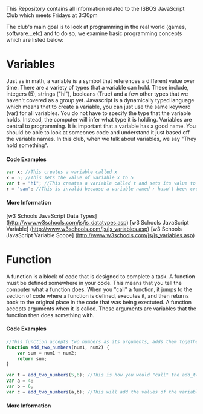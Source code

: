 This Repository contains all information related to the ISBOS JavaScript Club which meets Fridays at 3:30pm


The club's main goal is to look at programming in the real world (games, software...etc) and to do so, we examine basic programming concepts which are listed below:

# Variables
Just as in math, a variable is a symbol that references a different value over time. There are a variety of types that a variable can hold. These include, integers (5), strings ("hi"), booleans (True) and a few other types that we haven't covered as a group yet. Javascript is a dynamically typed language which means that to create a variable, you can just use the same keyword (var) for all variables. You do not have to specify the type that the variable holds. Instead, the computer will infer what type it is holding. 
Variables are central to programming. It is important that a variable has a good name. You should be able to look at someones code and understand it just based off the variable names. In this club, when we talk about variables, we say "They hold something". 


#### Code Examples

```javascript
var x; //This creates a variable called x
x = 5; //This sets the value of variable x to 5
var t = "hi"; //This creates a variable called t and sets its value to "hi"
r = "sam"; //This is invalid because a variable named r hasn't been created yet
```

#### More Information

[w3 Schools JavaScript Data Types] (http://www.w3schools.com/js/js_datatypes.asp)
[w3 Schools JavaScript Variable] (http://www.w3schools.com/js/js_variables.asp)
[w3 Schools JavaScript Variable Scope] (http://www.w3schools.com/js/js_variables.asp)


# Function
A function is a block of code that is designed to complete a task. A function must be defined somewhere in your code. This means that you tell the computer what a function does. When you "call" a function, it jumps to the section of code where a function is defined, executes it, and then returns back to the original place in the code that was being exectuted. A function accepts arguments when it is called. These arguments are variables that the function then does something with.

#### Code Examples

```javascript
//This function accepts two numbers as its arguments, adds them together and then returns the sum
function add_two_numbers(num1, num2) {
	var sum = num1 + num2;
	return sum;
}

var t = add_two_numbers(5,6); //This is how you would "call" the add_two_numbers function. This will add 5 and 6, and store the result in a variable
var a = 4;
var b = 6;
var c = add_two_numbers(a,b); //This will add the values of the variables a and b, and store the result in c. Since a holds 4 and b holds 6, c will hold 10

```

#### More Information



